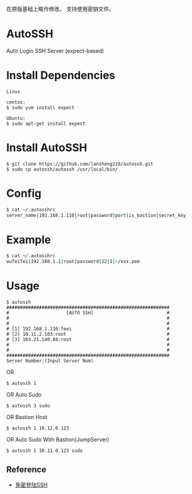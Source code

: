 在原版基础上略作修改。
支持使用密钥文件。


# AutoSSH
Auto Login SSH Server (expect-based)

# Install Dependencies
```
Linux

centos:
$ sudo yum install expect

Ubuntu:
$ sudo apt-get install expect
```

# Install AutoSSH

```
$ git clone https://github.com/lansheng228/autossh.git
$ sudo cp autossh/autossh /usr/local/bin/
```

# Config

```bash
$ cat ~/.autosshrc
server_name|192.168.1.110|root|password|port|is_bastion|secret_key
```

# Example
```bash
$ cat ~/.autosshrc
wufeifei|192.168.1.1|root|password|22|1|~/xxx.pem
```


# Usage

```
$ autossh
############################################################
#                     [AUTO SSH]                           #
#                                                          #
#                                                          #
# [1] 192.168.1.110:feei                                   #
# [2] 10.11.2.103:root                                     #
# [3] 103.21.140.84:root                                   #
#                                                          #
#                                                          #
############################################################
Server Number:(Input Server Num)
```

OR

```
$ autossh 1
```

OR Auto Sudo

```
$ autossh 3 sudo
```

OR Bastion Host

```
$ autossh 1 10.12.0.123
```

OR Auto Sudo With Bastion(JumpServer)

```
$ autossh 1 10.11.0.123 sudo
```

## Reference

- [免密登陆SSH](http://feei.cn/免密登陆SSH)
